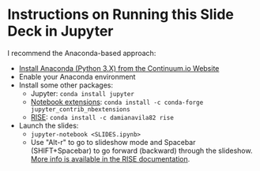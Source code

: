 # Instructions on Running this Slide Deck in Jupyter

I recommend the Anaconda-based approach:
 
* [Install Anaconda (Python 3.X) from the Continuum.io Website](https://www.anaconda.com/distribution/)
* Enable your Anaconda environment
* Install some other packages:
   * Jupyter: ```conda install jupyter```
   * [Notebook extensions](https://jupyter-contrib-nbextensions.readthedocs.io/en/latest/install.html): ```conda install -c conda-forge jupyter_contrib_nbextensions```
   * [RISE](https://damianavila.github.io/RISE/index.html): ```conda install -c damianavila82 rise```
* Launch the slides:
   * ```jupyter-notebook <SLIDES.ipynb>```
   * Use \"Alt-r\" to go to slideshow mode and Spacebar (SHIFT+Spacebar) to go forward (backward) through the slideshow. [More info is available in the RISE documentation](https://damianavila.github.io/RISE/usage.html).
   
